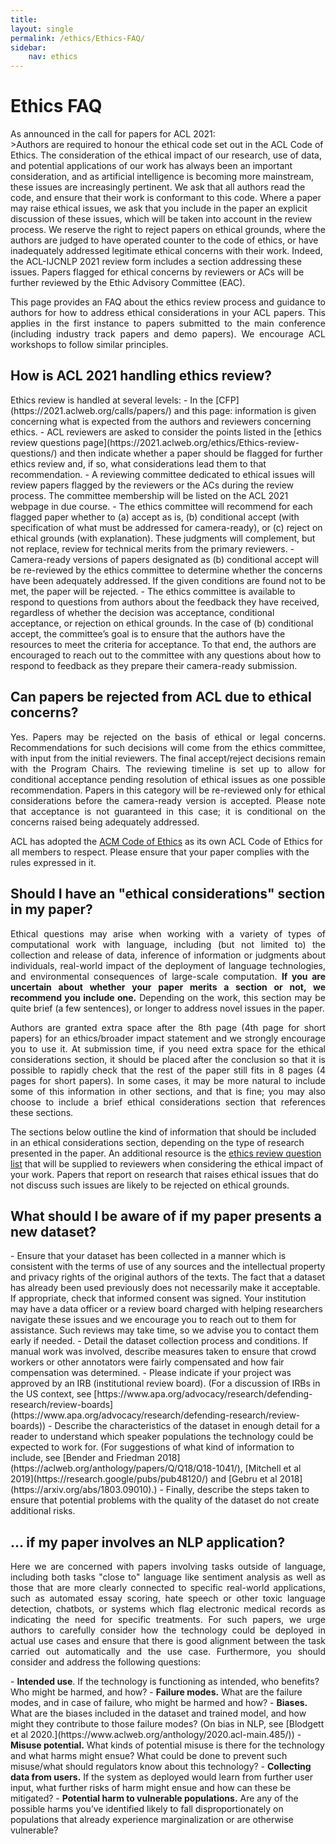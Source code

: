 ```yaml
---
title: 
layout: single
permalink: /ethics/Ethics-FAQ/
sidebar: 
    nav: ethics 
---
```


<h1>Ethics FAQ</h1>
As announced in the call for papers for ACL 2021:<br/>
>Authors are required to honour the ethical code set out in the ACL Code of Ethics. The consideration of the ethical impact of our research, use of data, and potential applications of our work has always been an important consideration, and as artificial intelligence is becoming more mainstream, these issues are increasingly pertinent. We ask that all authors read the code, and ensure that their work is conformant to this code. Where a paper may raise ethical issues, we ask that you include in the paper an explicit discussion of these issues, which will be taken into account in the review process. We reserve the right to reject papers on ethical grounds, where the authors are judged to have operated counter to the code of ethics, or have inadequately addressed legitimate ethical concerns with their work. Indeed, the ACL-IJCNLP 2021 review form includes a section addressing these issues. Papers flagged for ethical concerns by reviewers or ACs will be further reviewed by the Ethic Advisory Committee (EAC).

<p align="justify">This page provides an FAQ about the ethics review process and guidance to authors for how to address ethical considerations in your ACL papers. This applies in the first instance to papers submitted to the main conference (including industry track papers and demo papers). We encourage ACL workshops to follow similar principles.</p>

<h2>How is ACL 2021 handling ethics review?</h2>
Ethics review is handled at several levels:
- In the [CFP](https://2021.aclweb.org/calls/papers/) and this page: information is given concerning what is expected from the authors and reviewers concerning ethics.
- ACL reviewers are asked to consider the points listed in the [ethics review questions page](https://2021.aclweb.org/ethics/Ethics-review-questions/) and then indicate whether a paper should be flagged for further ethics review and, if so, what considerations lead them to that recommendation.
- A reviewing committee dedicated to ethical issues will review papers flagged by the reviewers or the ACs during the review process. The committee membership will be listed on the ACL 2021 webpage in due course.
- The ethics committee will recommend for each flagged paper whether to (a) accept as is, (b) conditional accept (with specification of what must be addressed for camera-ready), or (c) reject on ethical grounds (with explanation). These judgments will complement, but not replace, review for technical merits from the primary reviewers.
- Camera-ready versions of papers designated as (b) conditional accept will be re-reviewed by the ethics committee to determine whether the concerns have been adequately addressed. If the given conditions are found not to be met, the paper will be rejected. 
- The ethics committee is available to respond to questions from authors about the feedback they have received, regardless of whether the decision was acceptance, conditional acceptance, or rejection on ethical grounds. In the case of (b) conditional accept, the committee’s goal is to ensure that the authors have the resources to meet the criteria for acceptance. To that end, the authors are encouraged to reach out to the committee with any questions about how to respond to feedback as they prepare their camera-ready submission.

<h2>Can papers be rejected from ACL due to ethical concerns?</h2>
<p align="justify">Yes. Papers may be rejected on the basis of ethical or legal concerns. Recommendations for such decisions will come from the ethics committee, with input from the initial reviewers. The final accept/reject decisions remain with the Program Chairs. The reviewing timeline is set up to allow for conditional acceptance pending resolution of ethical issues as one possible recommendation. Papers in this category will be re-reviewed only for ethical considerations before the camera-ready version is accepted. Please note that acceptance is not guaranteed in this case; it is conditional on the concerns raised being adequately addressed.</p>

ACL has adopted the [ACM Code of Ethics](https://www.acm.org/code-of-ethics) as its own ACL Code of Ethics for all members to respect. Please ensure that your paper complies with the rules expressed in it.

<h2>Should I have an "ethical considerations" section in my paper?</h2>
<p align="justify">Ethical questions may arise when working with a variety of types of computational work with language, including (but not limited to) the collection and release of data, inference of information or judgments about individuals, real-world impact of the deployment of language technologies, and environmental consequences of large-scale computation. <b>If you are uncertain about whether your paper merits a section or not, we recommend you include one.</b> Depending on the work, this section may be quite brief (a few sentences), or longer to address novel issues in the paper. </p>

<p align="justify">Authors are granted extra space after the 8th page (4th page for short papers) for an ethics/broader impact statement and we strongly encourage you to use it. At submission time, if you need extra space for the ethical considerations section, it should be placed after the conclusion so that it is possible to rapidly check that the rest of the paper still fits in 8 pages (4 pages for short papers). In some cases, it may be more natural to include some of this information in other sections, and that is fine; you may also choose to include a brief ethical considerations section that references these sections.</p>

The sections below outline the kind of information that should be included in an ethical considerations section, depending on the type of research presented in the paper. An additional resource is the [ethics review question list](https://2021.aclweb.org/ethics/Ethics-review-questions/) that will be supplied to reviewers when considering the ethical impact of your work. Papers that report on research that raises ethical issues that do not discuss such issues are likely to be rejected on ethical grounds.

<h2>What should I be aware of if my paper presents a new dataset?</h2>
- Ensure that your dataset has been collected in a manner which is consistent with the terms of use of any sources and the intellectual property and privacy rights of the original authors of the texts. The fact that a dataset has already been used previously does not necessarily make it acceptable. If appropriate, check that informed consent was signed. Your institution may have a data officer or a review board charged with helping researchers navigate these issues and we encourage you to reach out to them for assistance. Such reviews may take time, so we advise you to contact them early if needed.
- Detail the dataset collection process and conditions. If manual work was involved, describe measures taken to ensure that crowd workers or other annotators were fairly compensated and how fair compensation was determined.
- Please indicate if your project was approved by an IRB (institutional review board). (For a discussion of IRBs in the US context, see [https://www.apa.org/advocacy/research/defending-research/review-boards](https://www.apa.org/advocacy/research/defending-research/review-boards))
- Describe the characteristics of the dataset in enough detail for a reader to understand which speaker populations the technology could be expected to work for. (For suggestions of what kind of information to include, see [Bender and Friedman 2018](https://aclweb.org/anthology/papers/Q/Q18/Q18-1041/), [Mitchell et al 2019](https://research.google/pubs/pub48120/) and [Gebru et al 2018](https://arxiv.org/abs/1803.09010).)
- Finally, describe the steps taken to ensure that potential problems with the quality of the dataset do not create additional risks.

<h2>… if my paper involves an NLP application?</h2>
<p align="justify">Here we are concerned with papers involving tasks outside of language, including both tasks "close to" language like sentiment analysis as well as those that are more clearly connected to specific real-world applications, such as automated essay scoring, hate speech or other toxic language detection, chatbots, or systems which flag electronic medical records as indicating the need for specific treatments. For such papers, we urge authors to carefully consider how the technology could be deployed in actual use cases and ensure that there is good alignment between the task carried out automatically and the use case. Furthermore, you should consider and address the following questions:</p>
- <b>Intended use</b>. If the technology is functioning as intended, who benefits? Who might be harmed, and how?
- <b>Failure modes.</b> What are the failure modes, and in case of failure, who might be harmed and how?
- <b>Biases.</b> What are the biases included in the dataset and trained model, and how might they contribute to those failure modes? (On bias in NLP, see [Blodgett et al 2020.](https://www.aclweb.org/anthology/2020.acl-main.485/))
- <b>Misuse potential.</b> What kinds of potential misuse is there for the technology and what harms might ensue? What could be done to prevent such misuse/what should regulators know about this technology?
- <b>Collecting data from users.</b> If the system as deployed would learn from further user input, what further risks of harm might ensue and how can these be mitigated?
- <b>Potential harm to vulnerable populations.</b> Are any of the possible harms you’ve identified likely to fall disproportionately on populations that already experience marginalization or are otherwise vulnerable?
